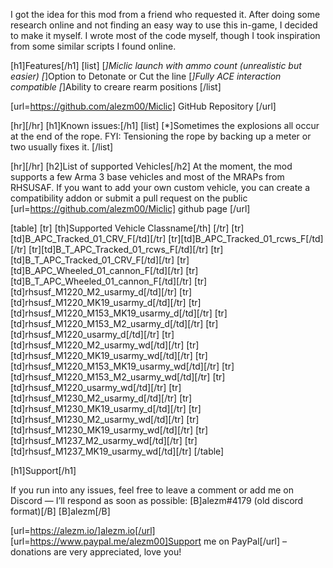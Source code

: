 I got the idea for this mod from a friend who requested it. After doing some research online and not finding an easy way to use this in-game, I decided to make it myself.
I wrote most of the code myself, though I took inspiration from some similar scripts I found online.

[h1]Features[/h1]
[list]
    [*]Miclic launch with ammo count (unrealistic but easier)
    [*]Option to Detonate or Cut the line
    [*]Fully ACE interaction compatible
    [*]Ability to creare rearm positions
[/list]

[url=https://github.com/alezm00/Miclic] GitHub Repository [/url]

[hr][/hr]
[h1]Known issues:[/h1]
[list]
	[*]Sometimes the explosions all occur at the end of the rope. FYI: Tensioning the rope by backing up a meter or two usually fixes it.
[/list]

[hr][/hr]
[h2]List of supported Vehicles[/h2]
At the moment, the mod supports a few Arma 3 base vehicles and most of the MRAPs from RHSUSAF.
If you want to add your own custom vehicle, you can create a compatibility addon or submit a pull request on the public [url=https://github.com/alezm00/Miclic] github page [/url]


[table]
[tr]
    [th]Supported Vehicle Classname[/th]
[/tr]
[tr][td]B_APC_Tracked_01_CRV_F[/td][/tr]
[tr][td]B_APC_Tracked_01_rcws_F[/td][/tr]
[tr][td]B_T_APC_Tracked_01_rcws_F[/td][/tr]
[tr][td]B_T_APC_Tracked_01_CRV_F[/td][/tr]
[tr][td]B_APC_Wheeled_01_cannon_F[/td][/tr]
[tr][td]B_T_APC_Wheeled_01_cannon_F[/td][/tr]
[tr][td]rhsusf_M1220_M2_usarmy_d[/td][/tr]
[tr][td]rhsusf_M1220_MK19_usarmy_d[/td][/tr]
[tr][td]rhsusf_M1220_M153_MK19_usarmy_d[/td][/tr]
[tr][td]rhsusf_M1220_M153_M2_usarmy_d[/td][/tr]
[tr][td]rhsusf_M1220_usarmy_d[/td][/tr]
[tr][td]rhsusf_M1220_M2_usarmy_wd[/td][/tr]
[tr][td]rhsusf_M1220_MK19_usarmy_wd[/td][/tr]
[tr][td]rhsusf_M1220_M153_MK19_usarmy_wd[/td][/tr]
[tr][td]rhsusf_M1220_M153_M2_usarmy_wd[/td][/tr]
[tr][td]rhsusf_M1220_usarmy_wd[/td][/tr]
[tr][td]rhsusf_M1230_M2_usarmy_d[/td][/tr]
[tr][td]rhsusf_M1230_MK19_usarmy_d[/td][/tr]
[tr][td]rhsusf_M1230_M2_usarmy_wd[/td][/tr]
[tr][td]rhsusf_M1230_MK19_usarmy_wd[/td][/tr]
[tr][td]rhsusf_M1237_M2_usarmy_wd[/td][/tr]
[tr][td]rhsusf_M1237_MK19_usarmy_wd[/td][/tr]
[/table]

[h1]Support[/h1]

If you run into any issues, feel free to leave a comment or add me on Discord — I’ll respond as soon as possible:
[B]alezm#4179 (old discord format)[/B]
[B]alezm[/B]

[url=https://alezm.io/]alezm.io[/url]
[url=https://www.paypal.me/alezm00]Support me on PayPal[/url] – donations are very appreciated, love you!


